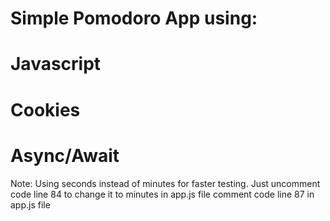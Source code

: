 # Simple Pomodoro App using:
  # Javascript
  # Cookies
  # Async/Await

 Note: Using seconds instead of minutes for faster testing.
   Just uncomment code line 84 to change it to minutes in app.js file
   comment code line 87 in app.js file
